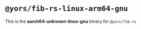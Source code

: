 # `@yors/fib-rs-linux-arm64-gnu`

This is the **aarch64-unknown-linux-gnu** binary for `@yors/fib-rs`
